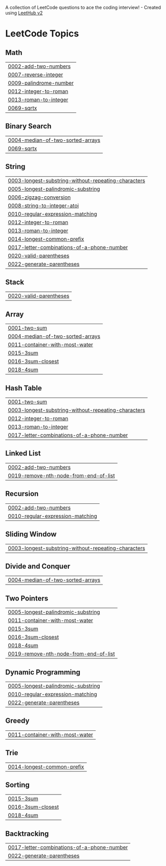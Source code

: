 A collection of LeetCode questions to ace the coding interview! - Created using [LeetHub v2](https://github.com/arunbhardwaj/LeetHub-2.0)
<!---LeetCode Topics Start-->
# LeetCode Topics
## Math
|  |
| ------- |
| [0002-add-two-numbers](https://github.com/manasaavarmaa/Leetcode/tree/master/0002-add-two-numbers) |
| [0007-reverse-integer](https://github.com/manasaavarmaa/Leetcode/tree/master/0007-reverse-integer) |
| [0009-palindrome-number](https://github.com/manasaavarmaa/Leetcode/tree/master/0009-palindrome-number) |
| [0012-integer-to-roman](https://github.com/manasaavarmaa/Leetcode/tree/master/0012-integer-to-roman) |
| [0013-roman-to-integer](https://github.com/manasaavarmaa/Leetcode/tree/master/0013-roman-to-integer) |
| [0069-sqrtx](https://github.com/manasaavarmaa/Leetcode/tree/master/0069-sqrtx) |
## Binary Search
|  |
| ------- |
| [0004-median-of-two-sorted-arrays](https://github.com/manasaavarmaa/Leetcode/tree/master/0004-median-of-two-sorted-arrays) |
| [0069-sqrtx](https://github.com/manasaavarmaa/Leetcode/tree/master/0069-sqrtx) |
## String
|  |
| ------- |
| [0003-longest-substring-without-repeating-characters](https://github.com/manasaavarmaa/Leetcode/tree/master/0003-longest-substring-without-repeating-characters) |
| [0005-longest-palindromic-substring](https://github.com/manasaavarmaa/Leetcode/tree/master/0005-longest-palindromic-substring) |
| [0006-zigzag-conversion](https://github.com/manasaavarmaa/Leetcode/tree/master/0006-zigzag-conversion) |
| [0008-string-to-integer-atoi](https://github.com/manasaavarmaa/Leetcode/tree/master/0008-string-to-integer-atoi) |
| [0010-regular-expression-matching](https://github.com/manasaavarmaa/Leetcode/tree/master/0010-regular-expression-matching) |
| [0012-integer-to-roman](https://github.com/manasaavarmaa/Leetcode/tree/master/0012-integer-to-roman) |
| [0013-roman-to-integer](https://github.com/manasaavarmaa/Leetcode/tree/master/0013-roman-to-integer) |
| [0014-longest-common-prefix](https://github.com/manasaavarmaa/Leetcode/tree/master/0014-longest-common-prefix) |
| [0017-letter-combinations-of-a-phone-number](https://github.com/manasaavarmaa/Leetcode/tree/master/0017-letter-combinations-of-a-phone-number) |
| [0020-valid-parentheses](https://github.com/manasaavarmaa/Leetcode/tree/master/0020-valid-parentheses) |
| [0022-generate-parentheses](https://github.com/manasaavarmaa/Leetcode/tree/master/0022-generate-parentheses) |
## Stack
|  |
| ------- |
| [0020-valid-parentheses](https://github.com/manasaavarmaa/Leetcode/tree/master/0020-valid-parentheses) |
## Array
|  |
| ------- |
| [0001-two-sum](https://github.com/manasaavarmaa/Leetcode/tree/master/0001-two-sum) |
| [0004-median-of-two-sorted-arrays](https://github.com/manasaavarmaa/Leetcode/tree/master/0004-median-of-two-sorted-arrays) |
| [0011-container-with-most-water](https://github.com/manasaavarmaa/Leetcode/tree/master/0011-container-with-most-water) |
| [0015-3sum](https://github.com/manasaavarmaa/Leetcode/tree/master/0015-3sum) |
| [0016-3sum-closest](https://github.com/manasaavarmaa/Leetcode/tree/master/0016-3sum-closest) |
| [0018-4sum](https://github.com/manasaavarmaa/Leetcode/tree/master/0018-4sum) |
## Hash Table
|  |
| ------- |
| [0001-two-sum](https://github.com/manasaavarmaa/Leetcode/tree/master/0001-two-sum) |
| [0003-longest-substring-without-repeating-characters](https://github.com/manasaavarmaa/Leetcode/tree/master/0003-longest-substring-without-repeating-characters) |
| [0012-integer-to-roman](https://github.com/manasaavarmaa/Leetcode/tree/master/0012-integer-to-roman) |
| [0013-roman-to-integer](https://github.com/manasaavarmaa/Leetcode/tree/master/0013-roman-to-integer) |
| [0017-letter-combinations-of-a-phone-number](https://github.com/manasaavarmaa/Leetcode/tree/master/0017-letter-combinations-of-a-phone-number) |
## Linked List
|  |
| ------- |
| [0002-add-two-numbers](https://github.com/manasaavarmaa/Leetcode/tree/master/0002-add-two-numbers) |
| [0019-remove-nth-node-from-end-of-list](https://github.com/manasaavarmaa/Leetcode/tree/master/0019-remove-nth-node-from-end-of-list) |
## Recursion
|  |
| ------- |
| [0002-add-two-numbers](https://github.com/manasaavarmaa/Leetcode/tree/master/0002-add-two-numbers) |
| [0010-regular-expression-matching](https://github.com/manasaavarmaa/Leetcode/tree/master/0010-regular-expression-matching) |
## Sliding Window
|  |
| ------- |
| [0003-longest-substring-without-repeating-characters](https://github.com/manasaavarmaa/Leetcode/tree/master/0003-longest-substring-without-repeating-characters) |
## Divide and Conquer
|  |
| ------- |
| [0004-median-of-two-sorted-arrays](https://github.com/manasaavarmaa/Leetcode/tree/master/0004-median-of-two-sorted-arrays) |
## Two Pointers
|  |
| ------- |
| [0005-longest-palindromic-substring](https://github.com/manasaavarmaa/Leetcode/tree/master/0005-longest-palindromic-substring) |
| [0011-container-with-most-water](https://github.com/manasaavarmaa/Leetcode/tree/master/0011-container-with-most-water) |
| [0015-3sum](https://github.com/manasaavarmaa/Leetcode/tree/master/0015-3sum) |
| [0016-3sum-closest](https://github.com/manasaavarmaa/Leetcode/tree/master/0016-3sum-closest) |
| [0018-4sum](https://github.com/manasaavarmaa/Leetcode/tree/master/0018-4sum) |
| [0019-remove-nth-node-from-end-of-list](https://github.com/manasaavarmaa/Leetcode/tree/master/0019-remove-nth-node-from-end-of-list) |
## Dynamic Programming
|  |
| ------- |
| [0005-longest-palindromic-substring](https://github.com/manasaavarmaa/Leetcode/tree/master/0005-longest-palindromic-substring) |
| [0010-regular-expression-matching](https://github.com/manasaavarmaa/Leetcode/tree/master/0010-regular-expression-matching) |
| [0022-generate-parentheses](https://github.com/manasaavarmaa/Leetcode/tree/master/0022-generate-parentheses) |
## Greedy
|  |
| ------- |
| [0011-container-with-most-water](https://github.com/manasaavarmaa/Leetcode/tree/master/0011-container-with-most-water) |
## Trie
|  |
| ------- |
| [0014-longest-common-prefix](https://github.com/manasaavarmaa/Leetcode/tree/master/0014-longest-common-prefix) |
## Sorting
|  |
| ------- |
| [0015-3sum](https://github.com/manasaavarmaa/Leetcode/tree/master/0015-3sum) |
| [0016-3sum-closest](https://github.com/manasaavarmaa/Leetcode/tree/master/0016-3sum-closest) |
| [0018-4sum](https://github.com/manasaavarmaa/Leetcode/tree/master/0018-4sum) |
## Backtracking
|  |
| ------- |
| [0017-letter-combinations-of-a-phone-number](https://github.com/manasaavarmaa/Leetcode/tree/master/0017-letter-combinations-of-a-phone-number) |
| [0022-generate-parentheses](https://github.com/manasaavarmaa/Leetcode/tree/master/0022-generate-parentheses) |
<!---LeetCode Topics End-->